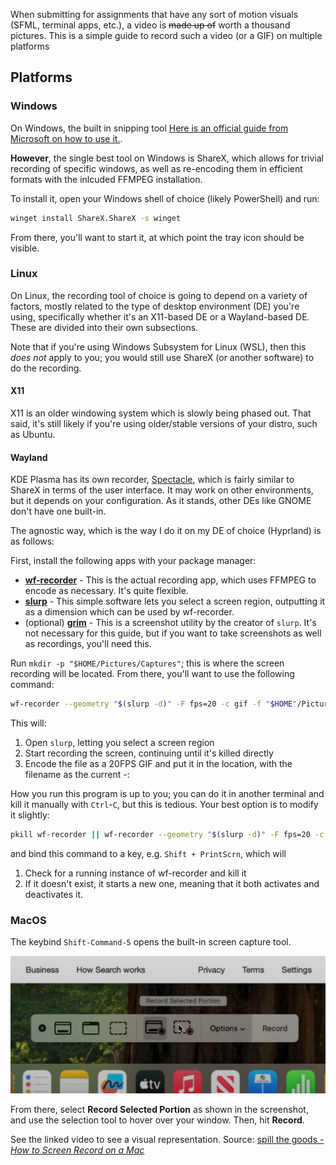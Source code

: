 When submitting for assignments that have any sort of motion visuals (SFML, terminal apps, etc.), a video is ~~made up of~~ worth a thousand pictures. This is a simple guide to record such a video (or a GIF) on multiple platforms
## Platforms
### Windows
On Windows, the built in snipping tool [Here is an official guide from Microsoft on how to use it.](https://www.microsoft.com/en-us/windows/learning-center/how-to-record-screen-windows-11).

**However**, the single best tool on Windows is ShareX, which allows for trivial recording of specific windows, as well as re-encoding them in efficient formats with the inlcuded FFMPEG installation.

To install it, open your Windows shell of choice (likely PowerShell) and run:
```sh
winget install ShareX.ShareX -s winget
```
From there, you'll want to start it, at which point the tray icon should be visible.

### Linux
On Linux, the recording tool of choice is going to depend on a variety of factors, mostly related to the type of desktop environment (DE) you're using, specifically whether it's an X11-based DE or a Wayland-based DE. These are divided into their own subsections.

Note that if you're using Windows Subsystem for Linux (WSL), then this *does not* apply to you; you would still use ShareX (or another software) to do the recording.

#### X11 
X11 is an older windowing system which is slowly being phased out. That said, it's still likely if you're using older/stable versions of your distro, such as Ubuntu.

#### Wayland
KDE Plasma has its own recorder, [Spectacle](https://apps.kde.org/spectacle/), which is fairly similar to ShareX in terms of the user interface. It may work  on other environments, but it depends on your configuration. As it stands, other DEs like GNOME don't have one built-in.

The agnostic way, which is the way I do it on my DE of choice (Hyprland) is as follows:

First, install the following apps with your package manager:
- [**wf-recorder**](https://github.com/ammen99/wf-recorder) - This is the actual recording app, which uses FFMPEG to encode as necessary. It's quite flexible.
- [**slurp**](https://github.com/emersion/slurp/) - This simple software lets you select a screen region, outputting it as a dimension which can be used by wf-recorder.
- (optional) [**grim**](https://sr.ht/~emersion/grim/) - This is a screenshot utility by the creator of `slurp`. It's not necessary for this guide, but if you want to take screenshots as well as recordings, you'll need this.

Run `mkdir -p "$HOME/Pictures/Captures"`; this is where the screen recording will be located. From there, you'll want to use the following command: 
```sh
wf-recorder --geometry "$(slurp -d)" -F fps=20 -c gif -f "$HOME"/Pictures/Captures/"$(date +%d-%H:%M)".gif
```
This will:
1) Open `slurp`, letting you select a screen region
2) Start recording the screen, continuing until it's killed directly
3) Encode the file as a 20FPS GIF and put it in the location, with the filename as the current <day>-<hour>:<minute>

How you run this program is up to you; you can do it in another terminal and kill it manually with `Ctrl`-`C`, but this is tedious. Your best option is to modify it slightly:
```sh
pkill wf-recorder || wf-recorder --geometry "$(slurp -d)" -F fps=20 -c gif -f "$HOME"/Pictures/Captures/"$(date +%d-%H:%M)".gif
```
and bind this command to a key, e.g. `Shift + PrintScrn`, which will
1) Check for a running instance of wf-recorder and kill it
2) If it doesn't exist, it starts a new one, meaning that it both activates and deactivates it.

### MacOS
The keybind `Shift-Command-5` opens the built-in screen capture tool.

![](./05-12-15.png)

From there, select **Record Selected Portion** as shown in the screenshot, and use the selection tool to hover over your window. Then, hit **Record**. 

See the linked video to see a visual representation. Source: [spill the goods - *How to Screen Record on a Mac*](https://www.youtube.com/watch?v=LP7FstUL_Uo)

